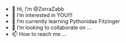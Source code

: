 - 👋 Hi, I’m @ZorraZabb
- 👀 I’m interested in YOU!!!
- 🌱 I’m currently learning Pythonidae Fitzinger
- 💞️ I’m looking to collaborate on ...
- 📫 How to reach me ...

<!---
ZorraZabb/ZorraZabb is a ✨ special ✨ repository because its `README.md` (this file) appears on your GitHub profile.
You can click the Preview link to take a look at your changes.
--->
